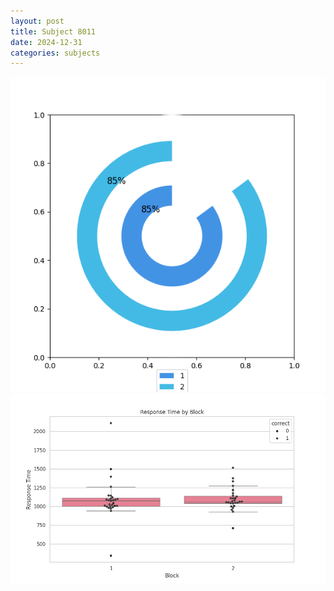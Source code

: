 ```yaml
---
layout: post
title: Subject 8011
date: 2024-12-31
categories: subjects
---
```


![](data/8011/run-20/8011__acc_test.png)
![](data/8011/run-20/8011_rt.png)
